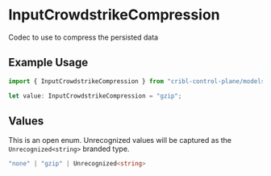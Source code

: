 # InputCrowdstrikeCompression

Codec to use to compress the persisted data

## Example Usage

```typescript
import { InputCrowdstrikeCompression } from "cribl-control-plane/models";

let value: InputCrowdstrikeCompression = "gzip";
```

## Values

This is an open enum. Unrecognized values will be captured as the `Unrecognized<string>` branded type.

```typescript
"none" | "gzip" | Unrecognized<string>
```